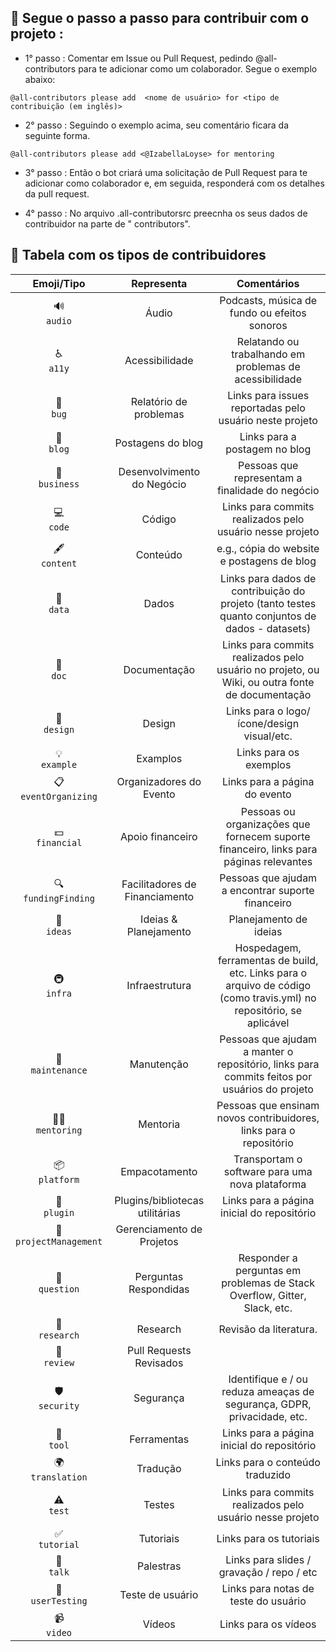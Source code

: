 ## 📌 Segue o passo a passo para contribuir com o projeto :

 - 1° passo : Comentar em Issue ou Pull Request, pedindo @all-contributors para te adicionar como um colaborador. Segue o exemplo abaixo:


 ``` @all-contributors please add  <nome de usuário> for <tipo de contribuição (em inglês)> ```

- 2° passo : Seguindo o exemplo acima, seu comentário ficara da seguinte forma.

```@all-contributors please add <@IzabellaLoyse> for mentoring```


- 3° passo : Então o bot criará uma solicitação de Pull Request para te adicionar como colaborador e, em seguida, responderá com os detalhes da pull request.

- 4° passo : No arquivo .all-contributorsrc preecnha os seus dados de contribuidor
  na parte de " contributors".

## 📝 Tabela com os tipos de contribuidores

Emoji/Tipo | Representa | Comentários
:---: | :---: | :---:
🔊 <br /> `audio` | Áudio | Podcasts, música de fundo ou efeitos sonoros
♿️ <br /> `a11y` | Acessibilidade | Relatando ou trabalhando em problemas de acessibilidade
🐛 <br /> `bug` | Relatório de problemas | Links para issues reportadas pelo usuário neste projeto
📝 <br /> `blog` | Postagens do blog | Links para a postagem no blog
💼 <br /> `business` | Desenvolvimento do Negócio | Pessoas que representam a finalidade do negócio
💻 <br /> `code` | Código | Links para commits realizados pelo usuário nesse projeto
🖋 <br /> `content` | Conteúdo | e.g., cópia do website e postagens de blog 
🔣 <br /> `data` | Dados | Links para dados de contribuição do projeto (tanto testes quanto conjuntos de dados - datasets)
📖 <br /> `doc` | Documentação | Links para commits realizados pelo usuário no projeto, ou Wiki, ou outra fonte de documentação
🎨 <br /> `design` | Design | Links para o logo/ícone/design visual/etc.
💡 <br /> `example` | Examplos | Links para os exemplos
📋 <br /> `eventOrganizing` |Organizadores do Evento | Links para a página do evento |
💵 <br /> `financial` | Apoio financeiro| Pessoas ou organizações que fornecem suporte financeiro, links para páginas relevantes
🔍 <br /> `fundingFinding` | Facilitadores de Financiamento | Pessoas que ajudam a encontrar suporte financeiro
🤔 <br /> `ideas` | Ideias & Planejamento | Planejamento de ideias |
🚇 <br /> `infra` | Infraestrutura | Hospedagem, ferramentas de build, etc. Links para o arquivo de código (como travis.yml) no repositório, se aplicável
🚧 <br /> `maintenance` | Manutenção | Pessoas que ajudam a manter o repositório, links para commits feitos por usuários do projeto
🧑‍🏫 <br /> `mentoring` | Mentoria | Pessoas que ensinam novos contribuidores, links para o repositório
📦 <br /> `platform` | Empacotamento | Transportam o software para uma nova plataforma |
🔌 <br /> `plugin` | Plugins/bibliotecas utilitárias | Links para a página inicial do repositório
📆 <br/> `projectManagement` | Gerenciamento de Projetos	 | |
💬 <br /> `question` | Perguntas Respondidas | Responder a perguntas em problemas de Stack Overflow, Gitter, Slack, etc.
🔬 <br /> `research` | Research | Revisão da literatura.
👀 <br /> `review` | Pull Requests Revisados | |
🛡️ <br /> `security` | Segurança | Identifique e / ou reduza ameaças de segurança, GDPR, privacidade, etc.
🔧 <br /> `tool` | Ferramentas | Links para a página inicial do repositório
🌍 <br /> `translation` | Tradução | Links para o conteúdo traduzido
⚠️ <br /> `test` | Testes | Links para commits realizados pelo usuário nesse projeto
✅ <br /> `tutorial` | Tutoriais | Links para os tutoriais
📢 <br /> `talk` | Palestras | Links para slides / gravação / repo / etc
📓 <br /> `userTesting` | Teste de usuário| Links para notas de teste do usuário
📹 <br /> `video` | Vídeos | Links para os  vídeos
